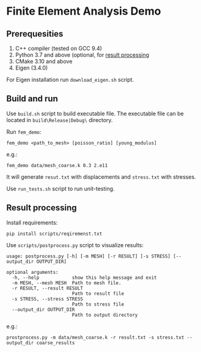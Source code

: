 # Finite Element Analysis Demo

## Prerequesities

1. C++ compiler (tested on GCC 9.4)
2. Python 3.7 and above (optional, for [result processing](#result_processing)
2. CMake 3.10 and above
3. Eigen (3.4.0)

For Eigen installation run `download_eigen.sh` script.

## Build and run

Use `build.sh` script to build executable file. The executable file can be located in `build\Release|Debug\` directory.

Run `fem_demo`:
```shell
fem_demo <path_to_mesh> [poisson_ratio] [young_modulus]
```
e.g.:
```
fem_demo data/mesh_coarse.k 0.3 2.e11
```
It will generate `resut.txt` with displacements and `stress.txt` with stresses.

Use `run_tests.sh` script to run unit-testing.

## Result processing

Install requirements:
```
pip install scripts/reqiremenst.txt
```

Use `scripts/postprocess.py` script to visualize results:

```
usage: postprocess.py [-h] [-m MESH] [-r RESULT] [-s STRESS] [--output_dir OUTPUT_DIR]

optional arguments:
  -h, --help            show this help message and exit
  -m MESH, --mesh MESH  Path to mesh file.
  -r RESULT, --result RESULT
                        Path to result file
  -s STRESS, --stress STRESS
                        Path to stress file
  --output_dir OUTPUT_DIR
                        Path to output directory
```

e.g.:
```
prostprocess.py -m data/mesh_coarse.k -r result.txt -s stress.txt --output_dir coarse_results
```
